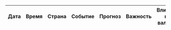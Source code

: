 | Дата | Время | Страна | Событие | Прогноз | Важность | Влияние на валюты | Комментарий |
|------|------|--------|---------|----------|----------|---------------------|-------------|
